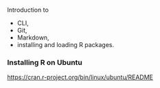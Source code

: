 Introduction to

 * CLI,
 * Git,
 * Markdown,
 * installing and loading R packages. 

### Installing R on Ubuntu

https://cran.r-project.org/bin/linux/ubuntu/README

